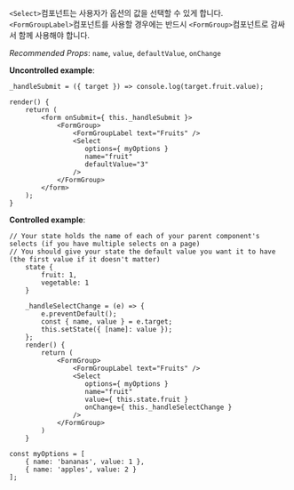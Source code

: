 `<Select>`컴포넌트는 사용자가 옵션의 값을 선택할 수 있게 합니다.<br>
`<FormGroupLabel>`컴포넌트를 사용할 경우에는 반드시 `<FormGroup>`컴포넌트로 감싸서 함께 사용해야 합니다.

*Recommended Props*: `name`, `value`, `defaultValue`, `onChange`

**Uncontrolled example**:
```
_handleSubmit = ({ target }) => console.log(target.fruit.value);

render() {
    return (
        <form onSubmit={ this._handleSubmit }>
            <FormGroup>
                <FormGroupLabel text="Fruits" />
                <Select
                   options={ myOptions }
                   name="fruit"
                   defaultValue="3"
                />
            </FormGroup>
        </form>
    );
}
```

**Controlled example**:
```
// Your state holds the name of each of your parent component's selects (if you have multiple selects on a page)
// You should give your state the default value you want it to have (the first value if it doesn't matter)
    state {
        fruit: 1,
        vegetable: 1
    }

    _handleSelectChange = (e) => {
        e.preventDefault();
        const { name, value } = e.target;
        this.setState({ [name]: value });
    };
    render() {
        return (
            <FormGroup>
                <FormGroupLabel text="Fruits" />
                <Select
                   options={ myOptions }
                   name="fruit"
                   value={ this.state.fruit }
                   onChange={ this._handleSelectChange }
                />
            </FormGroup>
        )
    }
    
const myOptions = [
    { name: 'bananas', value: 1 },
    { name: 'apples', value: 2 }
];
```
